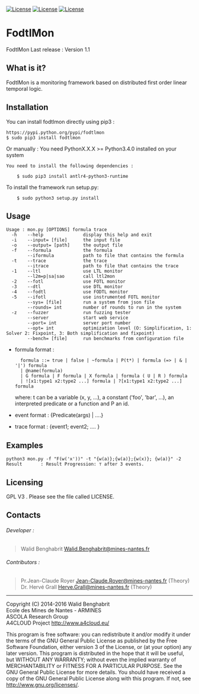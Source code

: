 [![License](https://img.shields.io/badge/version-1.1-orange.svg)]()
[![License](https://img.shields.io/badge/license-GPL3-blue.svg)]()
[![License](https://img.shields.io/badge/python->%3D3.4-green.svg)]()

# FodtlMon

FodtlMon Last release : Version 1.1

What is it?
-----------

FodtlMon is a monitoring framework based on distributed first order linear temporal logic.

Installation
------------

You can install fodtlmon directly using pip3 :

    https://pypi.python.org/pypi/fodtlmon
    $ sudo pip3 install fodtlmon

Or manually :
You need PythonX.X.X >= Python3.4.0 installed on your system

    You need to install the following dependencies :

        $ sudo pip3 install antlr4-python3-runtime

To install the framework run setup.py:

        $ sudo python3 setup.py install


Usage
-----


    Usage : mon.py [OPTIONS] formula trace
      -h 	--help          	 display this help and exit
      -i 	--input= [file] 	 the input file
      -o 	--output= [path]	 the output file
      -f 	--formula       	 the formula
         	--iformula      	 path to file that contains the formula
      -t 	--trace         	 the trace
         	--itrace        	 path to file that contains the trace
      -1 	--ltl           	 use LTL monitor
         	--l2m=p|sa|sao       call ltl2mon
      -2 	--fotl          	 use FOTL monitor
      -3 	--dtl           	 use DTL monitor
      -4 	--fodtl         	 use FODTL monitor
      -5    --ifotl              use instrumented FOTL monitor
         	--sys= [file]   	 run a system from json file
         	--rounds= int   	 number of rounds to run in the system
      -z 	--fuzzer        	 run fuzzing tester
			--server        	 start web service
			--port= int     	 server port number
            --opt= int           optimization level (O: Simplification, 1: Solver 2: Fixpoint, 3: Both simplification and fixpoint)
            --bench= [file]      run benchmarks from configuration file

* formula format :

        formula ::= true | false | ~formula | P(t*) | formula (=> | & | '|') formula
        | @name(formula)
        | G formula | F formula | X formula | formula ( U | R ) formula
        | ![x1:type1 x2:type2 ...] formula | ?[x1:type1 x2:type2 ...] formula
	where: t can be a variable (x, y, ...), a constant ('foo', 'bar', ...), an interpreted predicate or a function and P an id.

* event format : {Predicate(args) | ....}
* trace format : {event1; event2; .... }

Examples
---------
	python3 mon.py -f "F(w('x'))" -t "{w(a)};{w(a)};{w(x)}; {w(a)}" -2
    Result       : Result Progression: ⊤ after 3 events.



Licensing
---------

GPL V3 . Please see the file called LICENSE.

Contacts
--------

###### Developer :
>   Walid Benghabrit        <Walid.Benghabrit@mines-nantes.fr>

###### Contributors :
>   Pr.Jean-Claude Royer  <Jean-Claude.Royer@mines-nantes.fr>  (Theory)  
>   Dr. Hervé Grall       <Herve.Grall@mines-nantes.fr>        (Theory)  

-------------------------------------------------------------------------------
Copyright (C) 2014-2016 Walid Benghabrit  
Ecole des Mines de Nantes - ARMINES  
ASCOLA Research Group  
A4CLOUD Project http://www.a4cloud.eu/

This program is free software: you can redistribute it and/or modify
it under the terms of the GNU General Public License as published by
the Free Software Foundation, either version 3 of the License, or
(at your option) any later version.
This program is distributed in the hope that it will be useful,
but WITHOUT ANY WARRANTY; without even the implied warranty of
MERCHANTABILITY or FITNESS FOR A PARTICULAR PURPOSE.  See the
GNU General Public License for more details.
You should have received a copy of the GNU General Public License
along with this program.  If not, see <http://www.gnu.org/licenses/>.
